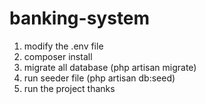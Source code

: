 # banking-system
1. modify the .env file 
2. composer install
3. migrate all database (php artisan migrate)
4. run seeder file (php artisan db:seed)
5. run the project 
thanks 
